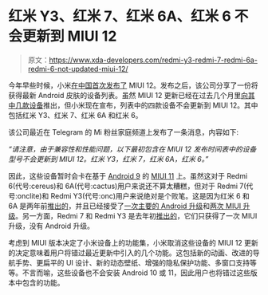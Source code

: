 # 红米 Y3、红米 7、红米 6A、红米 6 不会更新到 MIUI 12

> 原文：<https://www.xda-developers.com/redmi-y3-redmi-7-redmi-6a-redmi-6-not-updated-miui-12/>

今年早些时候，小米[在中国首次发布了](https://www.xda-developers.com/xiaomi-miui-12-mi-redmi/) MIUI 12。发布之后，该公司分享了一份将获得最新 Android 皮肤的设备列表。虽然 MIUI 12 更新已经在过去几个月里[向其中几款设备](https://www.xda-developers.com/download-miui-12-stable-update-rolling-out-several-xiaomi-redmi-mi-poco-devices/)推出，但小米现在宣布，列表中的四款设备不会更新到 MIUI 12。其中包括红米 Y3、红米 7、红米 6A 和红米 6。

该公司最近在 Telegram 的 Mi 粉丝家庭频道上发布了一条消息，内容如下:

*“请注意，由于兼容性和性能问题，以下最初包含在 MIUI 12 发布时间表中的设备型号不会更新到 MIUI 12。红米 Y3，红米 7，红米 6A，红米 6。”*

因此，这些设备暂时会卡在基于 [Android 9](https://www.xda-developers.com/tag/android-9-0/) 的 [MIUI 11](https://www.xda-developers.com/tag/miui11/) 上。虽然这对于 Redmi 6(代号:cereus)和 6A(代号:cactus)用户来说还不算太糟糕，但对于 Redmi 7(代号:onclite)和 Redmi Y3(代号:onc)用户来说绝对是个败笔。这是因为红米 6 和 6A 是两年前[推出的](https://www.xda-developers.com/xiaomi-redmi-6-redmi-6-pro-redmi-6a-india/)，并且已经接受了[一次主要的 Android 升级](https://www.xda-developers.com/xiaomi-redmi-6-redmi-6a-miui-10-android-pie/)和[两次 MIUI 升级](https://www.xda-developers.com/download-miui-11-xiaomi-redmi-note-7-pro-poco-f1/)。另一方面，Redmi 7 和 Redmi Y3 是去年初[推出的](https://www.xda-developers.com/xiaomi-redmi-y3-redmi-7-india-launch/)，它们只获得了一次 MIUI 升级，没有 Android 升级。

考虑到 MIUI 版本决定了小米设备上的功能集，小米取消这些设备的 MIUI 12 更新的决定意味着用户将错过最近更新中引入的几个功能。这包括新的动画、改进的导航手势、更扁平的 UI 设计、新的动态壁纸、增强的隐私保护功能、多窗口支持等等。不言而喻，这些设备也不会安装 Android 10 或 11，因此用户也将错过这些版本中包含的功能。